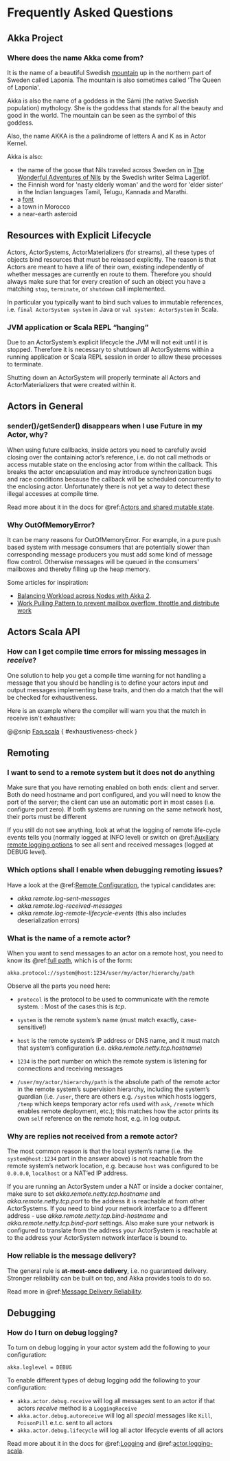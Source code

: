 # Frequently Asked Questions

## Akka Project

### Where does the name Akka come from?

It is the name of a beautiful Swedish [mountain](https://lh4.googleusercontent.com/-z28mTALX90E/UCOsd249TdI/AAAAAAAAAB0/zGyNNZla-zY/w442-h331/akka-beautiful-panorama.jpg)
up in the northern part of Sweden called Laponia. The mountain is also sometimes
called 'The Queen of Laponia'.

Akka is also the name of a goddess in the Sámi (the native Swedish population)
mythology. She is the goddess that stands for all the beauty and good in the
world. The mountain can be seen as the symbol of this goddess.

Also, the name AKKA is the a palindrome of letters A and K as in Actor Kernel.

Akka is also:

 * the name of the goose that Nils traveled across Sweden on in [The Wonderful Adventures of Nils](http://en.wikipedia.org/wiki/The_Wonderful_Adventures_of_Nils) by the Swedish writer Selma Lagerlöf.
 * the Finnish word for 'nasty elderly woman' and the word for 'elder sister' in the Indian languages Tamil, Telugu, Kannada and Marathi.
 * a [font](http://www.dafont.com/akka.font)
 * a town in Morocco
 * a near-earth asteroid

## Resources with Explicit Lifecycle

Actors, ActorSystems, ActorMaterializers (for streams), all these types of objects bind
resources that must be released explicitly. The reason is that Actors are meant to have
a life of their own, existing independently of whether messages are currently en route
to them. Therefore you should always make sure that for every creation of such an object
you have a matching `stop`, `terminate`, or `shutdown` call implemented.

In particular you typically want to bind such values to immutable references, i.e.
`final ActorSystem system` in Java or `val system: ActorSystem` in Scala.

### JVM application or Scala REPL “hanging”

Due to an ActorSystem’s explicit lifecycle the JVM will not exit until it is stopped.
Therefore it is necessary to shutdown all ActorSystems within a running application or
Scala REPL session in order to allow these processes to terminate.

Shutting down an ActorSystem will properly terminate all Actors and ActorMaterializers
that were created within it.

## Actors in General

### sender()/getSender() disappears when I use Future in my Actor, why?

When using future callbacks, inside actors you need to carefully avoid closing over
the containing actor’s reference, i.e. do not call methods or access mutable state
on the enclosing actor from within the callback. This breaks the actor encapsulation
and may introduce synchronization bugs and race conditions because the callback will
be scheduled concurrently to the enclosing actor. Unfortunately there is not yet a way
to detect these illegal accesses at compile time.

Read more about it in the docs for @ref:[Actors and shared mutable state](../general/jmm.md#jmm-shared-state).

### Why OutOfMemoryError?

It can be many reasons for OutOfMemoryError. For example, in a pure push based system with
message consumers that are potentially slower than corresponding message producers you must
add some kind of message flow control. Otherwise messages will be queued in the consumers'
mailboxes and thereby filling up the heap memory.

Some articles for inspiration:

 * [Balancing Workload across Nodes with Akka 2](http://letitcrash.com/post/29044669086/balancing-workload-across-nodes-with-akka-2).
 * [Work Pulling Pattern to prevent mailbox overflow, throttle and distribute work](http://www.michaelpollmeier.com/akka-work-pulling-pattern)

## Actors Scala API

### How can I get compile time errors for missing messages in *receive*?

One solution to help you get a compile time warning for not handling a message
that you should be handling is to define your actors input and output messages
implementing base traits, and then do a match that the will be checked for
exhaustiveness.

Here is an example where the compiler will warn you that the match in
receive isn't exhaustive:

@@snip [Faq.scala](code/docs/faq/Faq.scala) { #exhaustiveness-check }

## Remoting

### I want to send to a remote system but it does not do anything

Make sure that you have remoting enabled on both ends: client and server. Both
do need hostname and port configured, and you will need to know the port of the
server; the client can use an automatic port in most cases (i.e. configure port
zero). If both systems are running on the same network host, their ports must
be different

If you still do not see anything, look at what the logging of remote
life-cycle events tells you (normally logged at INFO level) or switch on 
@ref:[Auxiliary remote logging options](../java/logging.md#logging-remote-java)
to see all sent and received messages (logged at DEBUG level).

### Which options shall I enable when debugging remoting issues?

Have a look at the @ref:[Remote Configuration](../java/remoting.md#remote-configuration-java), the typical candidates are:

 * *akka.remote.log-sent-messages*
 * *akka.remote.log-received-messages*
 * *akka.remote.log-remote-lifecycle-events* (this also includes deserialization errors)

### What is the name of a remote actor?

When you want to send messages to an actor on a remote host, you need to know
its @ref:[full path](../general/addressing.md), which is of the form:

```
akka.protocol://system@host:1234/user/my/actor/hierarchy/path
```

Observe all the parts you need here:

 * 
   `protocol`
    is the protocol to be used to communicate with the remote system. 
   : Most of the cases this is *tcp*.
   
 * `system` is the remote system’s name (must match exactly, case-sensitive!)
 * `host` is the remote system’s IP address or DNS name, and it must match that
system’s configuration (i.e. *akka.remote.netty.tcp.hostname*)
 * `1234` is the port number on which the remote system is listening for
connections and receiving messages
 * `/user/my/actor/hierarchy/path` is the absolute path of the remote actor in
the remote system’s supervision hierarchy, including the system’s guardian
(i.e. `/user`, there are others e.g. `/system` which hosts loggers, `/temp`
which keeps temporary actor refs used with `ask`, `/remote` which enables
remote deployment, etc.); this matches how the actor prints its own `self`
reference on the remote host, e.g. in log output.

### Why are replies not received from a remote actor?

The most common reason is that the local system’s name (i.e. the
`system@host:1234` part in the answer above) is not reachable from the remote
system’s network location, e.g. because `host` was configured to be `0.0.0.0`,
`localhost` or a NAT’ed IP address.

If you are running an ActorSystem under a NAT or inside a docker container, make sure to
set *akka.remote.netty.tcp.hostname* and *akka.remote.netty.tcp.port* to the address
it is reachable at from other ActorSystems. If you need to bind your network interface
to a different address - use *akka.remote.netty.tcp.bind-hostname* and
*akka.remote.netty.tcp.bind-port* settings. Also make sure your network is configured
to translate from the address your ActorSystem is reachable at to the address your
ActorSystem network interface is bound to.

### How reliable is the message delivery?

The general rule is **at-most-once delivery**, i.e. no guaranteed delivery.
Stronger reliability can be built on top, and Akka provides tools to do so.

Read more in @ref:[Message Delivery Reliability](../general/message-delivery-reliability.md).

## Debugging

### How do I turn on debug logging?

To turn on debug logging in your actor system add the following to your configuration:

```
akka.loglevel = DEBUG
```

To enable different types of debug logging add the following to your configuration:

 * `akka.actor.debug.receive` will log all messages sent to an actor if that actors *receive* method is a `LoggingReceive`
 * `akka.actor.debug.autoreceive` will log all *special* messages like `Kill`, `PoisonPill` e.t.c. sent to all actors
 * `akka.actor.debug.lifecycle` will log all actor lifecycle events of all actors

Read more about it in the docs for @ref:[Logging](../java/logging.md) and @ref:[actor.logging-scala](../scala/testing.md#actor-logging-scala).